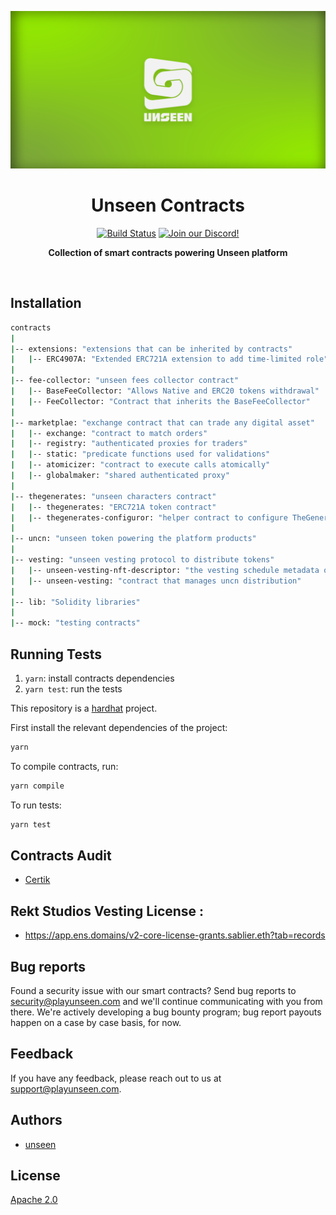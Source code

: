 ![Unseen](img/Unseen-banner.png)
<br />

<h1 align="center">Unseen Contracts</h1>
<p align="center">
<a href="https://github.com/Rektstudios/unseen-audits/actions"><img alt="Build Status" src="https://github.com/Rektstudios/contracts/actions/workflows/tests.yml/badge.svg"/></a>
<a href="https://discord.gg/playunseen"><img alt="Join our Discord!" src="https://img.shields.io/discord/834227967404146718.svg?color=7289da&label=discord&logo=discord&style=flat"/></a>
</p>
<p align="center"><strong>Collection of smart contracts powering Unseen platform</strong></p>
<br />

## Installation

```bash
contracts
|
|-- extensions: "extensions that can be inherited by contracts"
|   |-- ERC4907A: "Extended ERC721A extension to add time-limited role"
|
|-- fee-collector: "unseen fees collector contract"
|   |-- BaseFeeCollector: "Allows Native and ERC20 tokens withdrawal"
|   |-- FeeCollector: "Contract that inherits the BaseFeeCollector"
|
|-- marketplae: "exchange contract that can trade any digital asset"
|   |-- exchange: "contract to match orders"
|   |-- registry: "authenticated proxies for traders"
|   |-- static: "predicate functions used for validations"
|   |-- atomicizer: "contract to execute calls atomically"
|   |-- globalmaker: "shared authenticated proxy"
|
|-- thegenerates: "unseen characters contract"
|   |-- thegenerates: "ERC721A token contract"
|   |-- thegenerates-configuror: "helper contract to configure TheGenerates parameters"
|
|-- uncn: "unseen token powering the platform products"
|
|-- vesting: "unseen vesting protocol to distribute tokens"
|   |-- unseen-vesting-nft-descriptor: "the vesting schedule metadata onchain"
|   |-- unseen-vesting: "contract that manages uncn distribution"
|
|-- lib: "Solidity libraries"
|
|-- mock: "testing contracts"
```

## Running Tests

1. `yarn`: install contracts dependencies
2. `yarn test`: run the tests

This repository is a [hardhat](https://github.com/NomicFoundation/hardhat/tree/main) project.

First install the relevant dependencies of the project:

```bash
yarn
```

To compile contracts, run:

```bash
yarn compile
```

To run tests:

```bash
yarn test
```

## Contracts Audit

- [Certik](audit-reports/certik.pdf)

## Rekt Studios Vesting License :
- https://app.ens.domains/v2-core-license-grants.sablier.eth?tab=records

## Bug reports

Found a security issue with our smart contracts? Send bug reports to security@playunseen.com and we'll continue communicating with you from there. We're actively developing a bug bounty program; bug report payouts happen on a case by case basis, for now.

## Feedback

If you have any feedback, please reach out to us at support@playunseen.com.

## Authors

- [unseen](https://playunseen.com)

## License

[Apache 2.0](https://www.apache.org/licenses/LICENSE-2.0.txt)